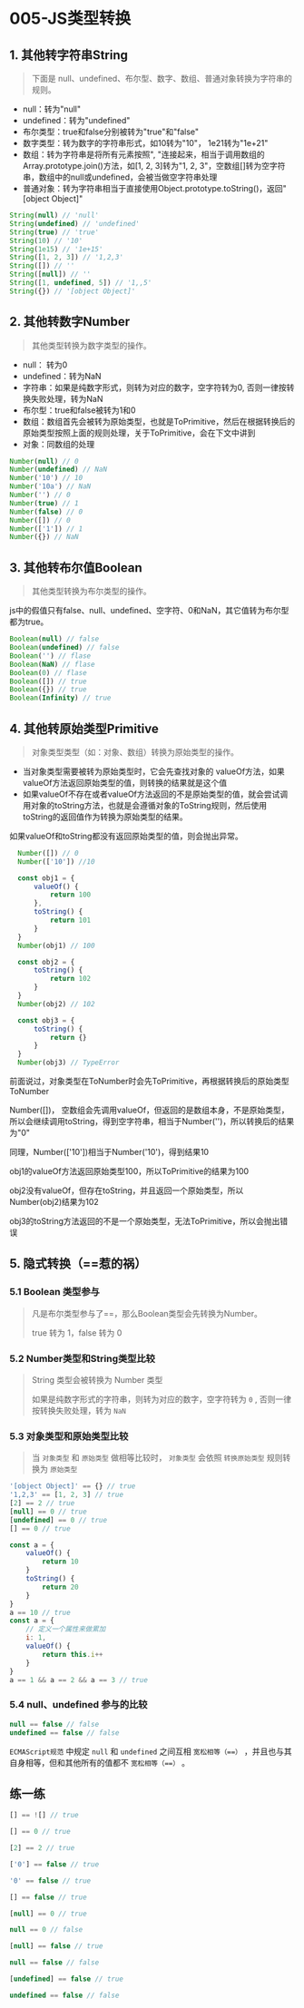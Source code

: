 # 005-JS类型转换

<motto></motto>

## 1. 其他转字符串String

> 下面是 null、undefined、布尔型、数字、数组、普通对象转换为字符串的规则。

* null：转为"null"
* undefined：转为"undefined"
* 布尔类型：true和false分别被转为"true"和"false"
* 数字类型：转为数字的字符串形式，如10转为"10"， 1e21转为"1e+21"
* 数组：转为字符串是将所有元素按照", "连接起来，相当于调用数组的Array.prototype.join()方法，如[1, 2, 3]转为"1, 2, 3"，空数组[]转为空字符串，数组中的null或undefined，会被当做空字符串处理
* 普通对象：转为字符串相当于直接使用Object.prototype.toString()，返回"[object Object]"

``` js
String(null) // 'null'
String(undefined) // 'undefined'
String(true) // 'true'
String(10) // '10'
String(1e15) // '1e+15'
String([1, 2, 3]) // '1,2,3'
String([]) // ''
String([null]) // ''
String([1, undefined, 5]) // '1,,5'
String({}) // '[object Object]'
```

## 2. 其他转数字Number

> 其他类型转换为数字类型的操作。

* null： 转为0
* undefined：转为NaN
* 字符串：如果是纯数字形式，则转为对应的数字，空字符转为0, 否则一律按转换失败处理，转为NaN
* 布尔型：true和false被转为1和0
* 数组：数组首先会被转为原始类型，也就是ToPrimitive，然后在根据转换后的原始类型按照上面的规则处理，关于ToPrimitive，会在下文中讲到
* 对象：同数组的处理

``` js
Number(null) // 0
Number(undefined) // NaN
Number('10') // 10
Number('10a') // NaN
Number('') // 0
Number(true) // 1
Number(false) // 0
Number([]) // 0
Number(['1']) // 1
Number({}) // NaN
```

## 3. 其他转布尔值Boolean

> 其他类型转换为布尔类型的操作。

js中的假值只有false、null、undefined、空字符、0和NaN，其它值转为布尔型都为true。

``` js
Boolean(null) // false
Boolean(undefined) // false
Boolean('') // flase
Boolean(NaN) // flase
Boolean(0) // flase
Boolean([]) // true
Boolean({}) // true
Boolean(Infinity) // true
```

## 4. 其他转原始类型Primitive

> 对象类型类型（如：对象、数组）转换为原始类型的操作。

* 当对象类型需要被转为原始类型时，它会先查找对象的 valueOf方法，如果valueOf方法返回原始类型的值，则转换的结果就是这个值
* 如果valueOf不存在或者valueOf方法返回的不是原始类型的值，就会尝试调用对象的toString方法，也就是会遵循对象的ToString规则，然后使用toString的返回值作为转换为原始类型的结果。

如果valueOf和toString都没有返回原始类型的值，则会抛出异常。

``` js
  Number([]) // 0
  Number(['10']) //10

  const obj1 = {
      valueOf() {
          return 100
      },
      toString() {
          return 101
      }
  }
  Number(obj1) // 100

  const obj2 = {
      toString() {
          return 102
      }
  }
  Number(obj2) // 102

  const obj3 = {
      toString() {
          return {}
      }
  }
  Number(obj3) // TypeError
```

前面说过，对象类型在ToNumber时会先ToPrimitive，再根据转换后的原始类型ToNumber

Number([])， 空数组会先调用valueOf，但返回的是数组本身，不是原始类型，所以会继续调用toString，得到空字符串，相当于Number('')，所以转换后的结果为"0"

同理，Number(['10'])相当于Number('10')，得到结果10

obj1的valueOf方法返回原始类型100，所以ToPrimitive的结果为100

obj2没有valueOf，但存在toString，并且返回一个原始类型，所以Number(obj2)结果为102

obj3的toString方法返回的不是一个原始类型，无法ToPrimitive，所以会抛出错误

## 5. 隐式转换（==惹的祸）

### 5.1 Boolean 类型参与

> 凡是布尔类型参与了==，那么Boolean类型会先转换为Number。
>
> true 转为 1，false 转为 0

### 5.2 Number类型和String类型比较

> String 类型会被转换为 Number 类型
>
> 如果是纯数字形式的字符串，则转为对应的数字，空字符转为 `0` , 否则一律按转换失败处理，转为 `NaN`

### 5.3 对象类型和原始类型比较

> 当 `对象类型` 和 `原始类型` 做相等比较时， `对象类型` 会依照 `转换原始类型` 规则转换为 `原始类型`

``` js
'[object Object]' == {} // true
'1,2,3' == [1, 2, 3] // true
[2] == 2 // true
[null] == 0 // true
[undefined] == 0 // true
[] == 0 // true
```

``` js
const a = {
    valueOf() {
        return 10
    }
    toString() {
        return 20
    }
}
a == 10 // true
const a = {
    // 定义一个属性来做累加
    i: 1,
    valueOf() {
        return this.i++
    }
}
a == 1 && a == 2 && a == 3 // true
```

### 5.4 null、undefined 参与的比较

``` js
null == false // false
undefined == false // false
```

`ECMAScript规范` 中规定 `null` 和 `undefined` 之间互相 `宽松相等（==）` ，并且也与其自身相等，但和其他所有的值都不 `宽松相等（==）` 。

## 练一练

``` js
[] == ![] // true

[] == 0 // true

[2] == 2 // true

['0'] == false // true

'0' == false // true

[] == false // true

[null] == 0 // true

null == 0 // false

[null] == false // true

null == false // false

[undefined] == false // true

undefined == false // false
```
